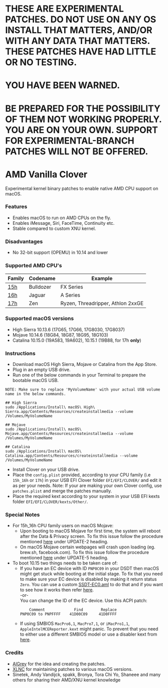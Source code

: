 # THESE ARE EXPERIMENTAL PATCHES. DO NOT USE ON ANY OS INSTALL THAT MATTERS, AND/OR WITH ANY DATA THAT MATTERS. THESE PATCHES HAVE HAD LITTLE OR NO TESTING.
# YOU HAVE BEEN WARNED.
# BE PREPARED FOR THE POSSIBILITY OF THEM NOT WORKING PROPERLY. YOU ARE ON YOUR OWN. SUPPORT FOR EXPERIMENTAL-BRANCH PATCHES WILL NOT BE OFFERED. 
AMD Vanilla Clover
==========
Experimental kernel binary patches to enable native AMD CPU support on macOS.

### Features
- Enables macOS to run on AMD CPUs on the fly.
- Enables iMessage, Siri, FaceTime, Continuity etc.
- Stable compared to custom XNU kernel.

### Disadvantages
- No 32-bit support (OPEMU) in 10.14 and lower

### Supported AMD CPU's
| Family | Codename| Example |
|--------|---------|----------|
|   [15h](https://github.com/AMD-OSX/AMD_Vanilla/tree/master/15h_16h)  | Bulldozer | FX Series|
|   [16h](https://github.com/AMD-OSX/AMD_Vanilla/tree/master/15h_16h)  | Jaguar | A Series |
|   [17h](https://github.com/AMD-OSX/AMD_Vanilla/tree/master/17h) | Zen | Ryzen, Threadripper, Athlon 2xxGE | <br />

### Supported macOS versions
- High Sierra 10.13.6 (17G65, 17G66, 17G8030, 17G8037)
- Mojave 10.14.6 (18G84, 18G87, 18G95, 18G103)
- Catalina 10.15.0 (19A583, 19A602), 10.15.1 (19B88, for 17h **only**)

### Instructions
- Download macOS High Sierra, Mojave or Catalina from the App Store.
- Plug in an empty USB drive.
- Run one of the below commands in your Terminal to prepare the bootable macOS USB.
```
NOTE: Make sure to replace 'MyVolumeName' with your actual USB volume name in the below commands.

## High Sierra
sudo /Applications/Install\ macOS\ High\ Sierra.app/Contents/Resources/createinstallmedia --volume /Volumes/MyVolumeName

## Mojave
sudo /Applications/Install\ macOS\ Mojave.app/Contents/Resources/createinstallmedia --volume /Volumes/MyVolumeName

## Catalina
sudo /Applications/Install\ macOS\ Catalina.app/Contents/Resources/createinstallmedia --volume /Volumes/MyVolumeName
```
- Install Clover on your USB drive.
- Place the `config.plist` provided, according to your CPU family (i.e `15h_16h` or `17h`) in your USB EFI Clover folder `EFI/EFI/CLOVER/` and edit it as per your needs.
  Note: If your are making your own Clover config, use `patches.plist` and merge the patches manually.
- Place the required kext according to your system in your USB EFI kexts folder `EFI/EFI/CLOVER/kexts/Other/`.

### Special Notes
- For 15h_16h CPU family users on macOS Mojave:
  - Upon booting to macOS Mojave for first time, the system will reboot after the Data & Privacy screen. To fix this issue follow the procedure mentioned [here](https://www.insanelymac.com/forum/topic/335877-amd-mojave-kernel-development-and-testing/?do=findComment&comment=2658085) under UPDATE-2 heading.
  - On macOS Mojave certain webpages will crash upon loading (eg. brew.sh, facebook.com). To fix this issue follow the procedure mentioned [here](https://www.insanelymac.com/forum/topic/335877-amd-mojave-kernel-development-and-testing/?do=findComment&comment=2661857) under UPDATE-5 heading.
- To boot 10.15 two things needs to be taken care of:
  - If you have an EC device with ID `PNP0C09` in your DSDT then macOS might get stuck while booting at the initial stage. To fix that you need to make sure your EC device is disabled by making it return status `Zero`. You can use a custom [SSDT-EC0.aml](./Extra/SSDT-EC0.aml) to do that and if you want to see how it works then refer [here](https://github.com/acidanthera/OpenCorePkg/blob/5e020bb06b33f12fa8b404cc3d1effaa5fbc00ea/Docs/AcpiSamples/SSDT-EC.dsl#L33). <br> -or- <br> You can change the ID of the EC device. Use this ACPI patch:
    ```
        Comment             Find        Replace
    PNP0C09 to PNPFFFF    41D00C09     41D0FFFF
    ```
  - If using SMBIOS `MacPro6,1`, `MacPro7,1`, or `iMacPro1,1`, `AppleIntelMCEReporter.kext` might panic. To prevent that you need to either use a different SMBIOS model or use a disabler kext from [here](./Extra/).

### Credits

- [AlGrey](https://github.com/AlGreyy) for the idea and creating the patches.
- [XLNC](https://github.com/XLNCs) for maintaining patches to various macOS versions.
- Sinetek, Andy Vandijck, spakk, Bronya, Tora Chi Yo, Shaneee and many others for sharing their AMD/XNU kernel knowledge 
